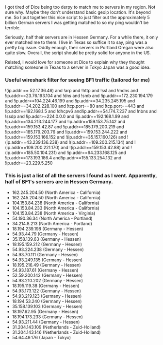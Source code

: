 I got tired of Dice being too derpy to match me to servers in my region. Not sure why. Maybe they don't understand basic geoip location. It's beyond me. So I put together this nice script to just filter out the approximately 5 billion German servers I was getting matched to so my ping wouldn't be terrible.

Seriously, half their servers are in Hessen Germany. For a while there, it only ever matched me to them. I live in Texas so suffice it to say, ping was a pretty big issue. Oddly enough, their servers in Portland Oregan were also quite slow. Overall, the script should be pretty solid for anyone in the US.

Related, I would love for someone at Dice to explain why they thought matching someone in Texas to a server in Tokyo Japan was a good idea.

### Useful wireshark filter for seeing BF1 traffic (tailored for me)
!(ip.addr == 52.17.36.46) and !arp and !http and !ssl and !mdns and !ip.addr==23.76.193.104 and !dns and !smb and !ip.addr==172.230.194.179 and !ip.addr==104.224.46.199 and !ip.addr==34.235.245.195 and !ip.addr==34.202.228.100 and !tcp.port==80  and !tcp.port==443 and !ip.addr==192.168.1.5 and !dhcpv6 and!ip.addr==54.174.7.237 and !nbns and !ssdp and !ip.addr>=224.0.0.0 and !ip.addr==192.168.1.99 and !ip.addr==134.213.244.177 and !ip.addr==159.153.75.142 and !ip.addr==159.153.42.87 and !ip.addr==185.179.200.219 and !ip.addr==185.179.203.76 and !ip.addr==159.153.244.222 and !ip.addr==159.153.166.152 and !(ip.addr==35.157.160.126) and !(ip.addr==43.239.136.238) and !(ip.addr==109.200.215.134) and !(ip.addr==109.200.221.170) and !(ip.addr==159.153.42.88) and !(ip.addr==185.50.104.231) and !ip.addr==64.233.168.125 and !ip.addr==173.193.186.4 and!ip.addr==155.133.254.132 and !ip.addr==23.229.5.250

### This is just a list of all the servers I found as I went. Apparently, half of BF1's servers are in Hessen Germany.
- 162.245.204.50 (North America - California)
- 162.245.204.50 (North America - California)
- 104.153.84.238 (North America - California)
- 104.153.84.233 (North America - California)
- 104.153.84.238 (North America - Virginia)
- 54.190.36.34 (North America - Portland)
- 34.214.8.213 (North America - Portland)
- 18.194.239.198 (Germany - Hessen)
- 54.93.44.79 (Germany - Hessen)
- 35.158.139.63 (Germany - Hessen)
- 18.195.159.212 (Germany - Hessen)
- 54.93.224.238 (Germany - Hessen)
- 54.93.70.111 (Germany - Hessen)
- 54.93.249.135 (Germany - Hessen)
- 18.195.216.49 (Germany - Hessen)
- 54.93.187.61 (Germany - Hessen)
- 52.59.200.142 (Germany - Hessen)
- 54.93.210.202 (Germany - Hessen)
- 18.195.119.38 (Germany - Hessen)
- 54.93.173.122 (Germany - Hessen)
- 54.93.219.123 (Germany - Hessen)
- 18.194.53.240 (Germany - Hessen)
- 35.158.139.103 (Germany - Hessen)
- 18.197.62.95 (Germany - Hessen)
- 18.194.173.233 (Germany - Hessen)
- 54.93.211.44 (Germany - Hessen)
- 31.204.143.109 (Netherlands - Zuid-Holland)
- 31.204.143.146 (Netherlands - Zuid-Holland)
- 54.64.49.176 (Japan - Tokyo)

